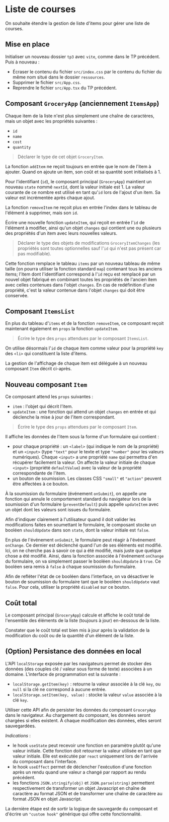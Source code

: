 # Liste de courses

On souhaite étendre la gestion de liste d'items pour gérer une liste de courses.

Mise en place
---

Initialiser un nouveau dossier `tp3` avec `vite`, comme dans le TP précédent.
Puis à nouveau :
- Écraser le contenu du fichier `src/index.css` par le contenu du fichier du même nom situé dans le dossier `ressources`.
- Supprimer le fichier `src/App.css`.
- Reprendre le fichier `src/App.tsx` du TP précédent.

Composant `GroceryApp` (anciennement `ItemsApp`)
---

Chaque item de la liste n'est plus simplement une chaîne de caractères, mais un objet avec les propriétés suivantes :
 - `id`
 - `name`
 - `cost`
 - `quantity`

> Déclarer le type de cet objet `GroceryItem`.

La fonction `addItem` ne reçoit toujours en entrée que le nom de l'item à ajouter. Quand on ajoute un item, son coût et sa quantité sont initialisés à 1.

Pour l'identifiant (`id`), le composant principal (`GroceryApp`) maintient un nouveau `state` nommé `nextId`, dont la valeur initiale est 1. La valeur courante de ce nombre est utilisé en tant qu'`id` lors de l'ajout d'un item. Sa valeur est incrémentée après chaque ajout.

La fonction `removeItem` ne reçoit plus en entrée l'index dans le tableau de l'élément à supprimer, mais son `id`.

Écrire une nouvelle fonction `updateItem`, qui reçoit en entrée l'`id` de l'élément à modifier, ainsi qu'un objet `changes` qui contient une ou plusieurs des propriétés d'un item avec leurs nouvelles valeurs.

> Déclarer le type des objets de modifications `GroceryItemChanges` (les propriétés sont toutes optionnelles sauf l'`id` qui n'est pas présent car pas modifiable).

Cette fonction remplace le tableau `items` par un nouveau tableau de même taille (on pourra utiliser la fonction standard `map`) contenant tous les anciens items; l'item dont l'identifiant correspond à l'`id` reçu est remplacé par un nouvel objet fabriqué en combinant toutes les propriétés de l'ancien item avec celles contenues dans l'objet `changes`. En cas de redéfinition d'une propriété, c'est la valeur contenue dans l'objet `changes` qui doit être conservée.

Composant `ItemsList`
---

En plus du tableau d'`items` et de la fonction `removeItem`, ce composant reçoit maintenant également en `props` la fonction `updateItem`.

> Écrire le type des `props` attendues par le composant `ItemsList`.

On utilise désormais l'`id` de chaque item comme valeur pour la propriété `key` des `<li>` qui constituent la liste d'items.

La gestion de l'affichage de chaque item est déléguée à un nouveau composant `Item` décrit ci-après.

Nouveau composant `Item`
---

Ce composant attend les `props` suivantes :
- `item` : l'objet qui décrit l'item.
- `updateItem` : une fonction qui attend un objet `changes` en entrée et qui déclenche la mise à jour de l'item correspondant.

> Écrire le type des `props` attendues par le composant `Item`.

Il affiche les données de l'item sous la forme d'un formulaire qui contient :
- pour chaque propriété : un `<label>` (qui indique le nom de la propriété) et un `<input>` (type `"text"` pour le texte et type `"number"` pour les valeurs numériques). Chaque `<input>` a une propriété `name` qui permettra d'en récupérer facilement la valeur. On affecte la valeur initiale de chaque `<input>` (propriété  `defaultValue`) avec la valeur de la propriété correspondante de l'item.
- un bouton de soumission. Les classes CSS `"small"` et `"action"` peuvent être affectées à ce bouton.

À la soumission du formulaire (événement `onSubmit`), on appelle une fonction qui annule le comportement standard du navigateur lors de la soumission d'un formulaire (`preventDefault`) puis appelle `updateItem` avec un objet dont les valeurs sont issues du formulaire.

Afin d'indiquer clairement à l'utilisateur quand il doit valider les modifications faites en soumettant le formulaire, le composant stocke un booléen `shouldUpdate` dans son `state`, dont la valeur initiale est `false`. 

En plus de l'événement `onSubmit`, le formulaire peut réagir à l'événement `onChange`. Ce dernier est déclenché quand l'*un* de ses éléments est modifié.  Ici, on ne cherche pas à savoir ce qui a été modifié, mais juste que quelque chose a été modifié. Ainsi, dans la fonction associée à l'événement `onChange` du formulaire, on va simplement passer le booléen `shouldUpdate` à `true`. Ce booléen sera remis à `false` à chaque soumission du formulaire.

Afin de refléter l'état de ce booléen dans l'interface, on va désactiver le bouton de soumission du formulaire tant que le booléen `shouldUpdate` vaut `false`. Pour cela, utiliser la propriété `disabled` sur ce bouton.

Coût total
---

Le composant principal (`GroceryApp`) calcule et affiche le coût total de l'ensemble des éléments de la liste (toujours à jour) en-dessous de la liste.

Constater que le coût total est bien mis à jour après la validation de la modification du coût ou de la quantité d'un élément de la liste.

(Option) Persistance des données en local
---

L'API `localStorage` exposée par les navigateurs permet de stocker des données (des couples clé / valeur sous forme de texte) associées à un domaine. L'interface de programmation est la suivante :
 - `localStorage.getItem(key)` : retourne la valeur associée à la clé `key`, ou `null` si la clé ne correspond à aucune entrée.
 - `localStorage.setItem(key, value)` : stocke la valeur `value` associée à la clé `key`.

 Utiliser cette API afin de persister les données du composant `GroceryApp` dans le navigateur. Au chargement du composant, les données seront chargées si elles existent. À chaque modification des données, elles seront sauvegardées.

 _Indications_ :
 - le hook `useState` peut recevoir une fonction en paramètre plutôt qu'une valeur initiale. Cette fonction doit retourner la valeur utilisée en tant que valeur initiale. Elle est exécutée par `react` uniquement lors de l'arrivée du composant dans l'interface.
 - le hook `useEffect` permet de déclencher l'exécution d'une fonction après un rendu quand une valeur a changé par rapport au rendu précédent.
 - les fonctions `JSON.stringify(obj)` et `JSON.parse(string)` permettent respectivement de transformer un objet Javascript en chaîne de caractère au format JSON et de transformer une chaîne de caractère au format JSON en objet Javascript.

 La dernière étape est de sortir la logique de sauvegarde du composant et d'écrire un `"custom hook"` générique qui offre cette fonctionnalité.
